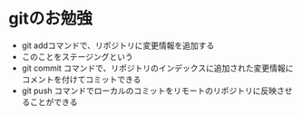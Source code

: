 # gitのお勉強
- git addコマンドで、リポジトリに変更情報を追加する
 - このことをステージングという
- git commit コマンドで、リポジトリのインデックスに追加された変更情報にコメントを付けてコミットできる
- git push コマンドでローカルのコミットをリモートのリポジトリに反映させることができる
